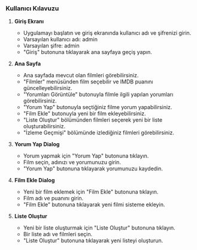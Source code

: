 ### Kullanıcı Kılavuzu

1. **Giriş Ekranı**
   - Uygulamayı başlatın ve giriş ekranında kullanıcı adı ve şifrenizi girin.
   - Varsayılan kullanıcı adı: admin
   - Varsayılan şifre: admin
   - "Giriş" butonuna tıklayarak ana sayfaya geçiş yapın.

2. **Ana Sayfa**
   - Ana sayfada mevcut olan filmleri görebilirsiniz.
   - "Filmler" menüsünden film seçebilir ve IMDB puanını güncelleyebilirsiniz.
   - "Yorumları Görüntüle" butonuyla filmle ilgili yapılan yorumları görebilirsiniz.
   - "Yorum Yap" butonuyla seçtiğiniz filme yorum yapabilirsiniz.
   - "Film Ekle" butonuyla yeni bir film ekleyebilirsiniz.
   - "Liste Oluştur" bölümünden filmleri seçerek yeni bir liste oluşturabilirsiniz.
   - "İzleme Geçmişi" bölümünde izlediğiniz filmleri görebilirsiniz.

3. **Yorum Yap Dialog**
   - Yorum yapmak için "Yorum Yap" butonuna tıklayın.
   - Film seçin, adınızı ve yorumunuzu girin.
   - "Yorum Yap" butonuna tıklayarak yorumunuzu kaydedin.

4. **Film Ekle Dialog**
   - Yeni bir film eklemek için "Film Ekle" butonuna tıklayın.
   - Film adı ve puanını girin.
   - "Film Ekle" butonuna tıklayarak yeni filmi sisteme ekleyin.

5. **Liste Oluştur**
   - Yeni bir liste oluşturmak için "Liste Oluştur" butonuna tıklayın.
   - Bir liste adı ve filmleri seçin.
   - "Liste Oluştur" butonuna tıklayarak yeni listeyi oluşturun.
